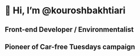 
# 👋 Hi, I’m @kouroshbakhtiari

## Front-end Developer / Environmentalist
## Pioneer of Car-free Tuesdays campaign




<!---
kouroshbakhtiari/kouroshbakhtiari is a ✨ special ✨ repository because its `README.md` (this file) appears on your GitHub profile.
You can click the Preview link to take a look at your changes.
--->
